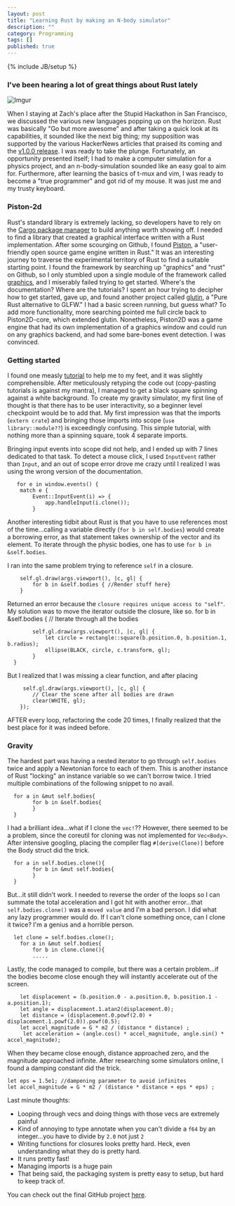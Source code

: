 ```yaml
---
layout: post
title: "Learning Rust by making an N-body simulator"
description: ""
category: Programming
tags: []
published: true
---
```


{% include JB/setup %}

### I've been hearing a lot of great things about Rust lately

![Imgur](http://i.imgur.com/6mTGvbA.gif?1)

When I staying at Zach's place after the Stupid Hackathon in San Francisco, we discussed the various new languages popping up on the horizon. Rust was basically "Go but more awesome" and after taking a quick look at its capabilities, it sounded like the next big thing; my supposition was supported by the various HackerNews articles that praised its coming and the [v1.0.0 release](http://blog.rust-lang.org/2014/12/12/1.0-Timeline.html). I was ready to take the plunge. 
Fortunately, an opportunity presented itself; I had to make a computer simulation for a physics project, and an n-body-simulation sounded like an easy goal to aim for. Furthermore, after learning the basics of t-mux and vim, I was ready to become a "true programmer" and got rid of my mouse. It was just me and my trusty keyboard. 

### Piston-2d

Rust's standard library is extremely lacking, so developers have to rely on the [Cargo package manager](https://crates.io/) to build anything worth showing off. I needed to find a library that created a graphical interface written with a Rust implementation. After some scourging on Github, I found [Piston](http://www.piston.rs/), a "user-friendly open source game engine written in Rust."
 It was an interesting journey to traverse the experimental territory of Rust to find a suitable starting point. I found the framework by searching up "graphics" and "rust" on Github, so I only stumbled upon a single module of the framework called [graphics](https://github.com/PistonDevelopers/graphics), and I miserably failed trying to get started. Where's the documentation? Where are the tutorials? I spent an hour trying to decipher how to get started, gave up, and found another project called [glutin](https://github.com/tomaka/glutin), a "Pure Rust alternative to GLFW." I had a basic screen running, but guess what? To add more functionality, more searching pointed me full circle back to Piston2D-core, which extended glutin. Nonetheless, Piston2D was a game engine that had its own implementation of a graphics window and could run on any graphics backend, and had some bare-bones event detection. I was convinced.

### Getting started

I found one measly [tutorial](https://github.com/PistonDevelopers/Piston-Tutorials/tree/master/getting-started) to help me to my feet, and it was slightly comprehensible. After meticulously retyping the code out (copy-pasting tutorials is against my mantra), I managed to get a black square spinning against a white background. To create my gravity simulator, my first line of thought is that there has to be user interactivity, so a beginner level checkpoint would be to add that. My first impression was that the imports (`extern crate`) and bringing those imports into scope (`use library::module??`) is exceedingly confusing. This simple tutorial, with nothing more than a spinning square, took 4 separate imports.

Bringing input events into scope did not help, and I ended up with 7 lines dedicated to that task. To detect a mouse click, I used `InputEvent` rather than `Input`, and an out of scope error drove me crazy until I realized I was using the wrong version of the documentation.
 
       for e in window.events() {
        match e {            
            Event::InputEvent(i) => {
                app.handleInput(i.clone());
            }
            
Another interesting tidbit about Rust is that you have to use references most of the time...calling a variable directly (`for b in self.bodies`) would create a borrowing error, as that statement takes ownership of the vector and its element. To iterate through the physic bodies, one has to use `for b in &self.bodies`.

I ran into the same problem trying to reference `self` in a closure. 

        self.gl.draw(args.viewport(), |c, gl| {
            for b in &self.bodies { //Render stuff here}
        }
Returned an error because the `closure requires unique access to "self"`. My solution was to move the iterator outside the closure, like so.
     for b in &self.bodies {
            // Iterate through all the bodies

            self.gl.draw(args.viewport(), |c, gl| {
                let circle = rectangle::square(b.position.0, b.position.1, b.radius);                             
                ellipse(BLACK, circle, c.transform, gl);
            }
      }
      
 But I realized that I was missing a clear function, and after placing 
 
         self.gl.draw(args.viewport(), |c, gl| {
            // Clear the scene after all bodies are drawn
            clear(WHITE, gl);
        });
 AFTER every loop, refactoring the code 20 times, I finally realized that the best place for it was indeed before. 
    
    
### Gravity

The hardest part was having a nested iterator to go through `self.bodies` twice and apply a Newtonian force to each of them. This is another instance of Rust "locking" an instance variable so we can't borrow twice. I tried multiple combinations of the following snippet to no avail. 

      for a in &mut self.bodies{
            for b in &self.bodies{
            }
      }
I had a brilliant idea...what if I clone the `vec!`?? However, there seemed to be a problem, since the coreutil for cloning was not implemented for `Vec<Body>`. After intensive googling, placing the compiler flag `#[derive(Clone)]` before the Body struct did the trick.

      for a in self.bodies.clone(){
            for b in &mut self.bodies{
            }
      }
      
 But...it still didn't work. I needed to reverse the order of the loops so I can summate the total acceleration and I got hit with another error...that `self.bodies.clone()` was a `moved value` and I'm a bad person. I did what any lazy programmer would do. If I can't clone something once, can I clone it twice? I'm a genius and a horrible person.
 
      let clone = self.bodies.clone();
        for a in &mut self.bodies{
            for b in clone.clone(){
            .....

Lastly, the code managed to compile, but there was a certain problem...if the bodies become close enough they will instantly accelerate out of the screen. 

        let displacement = (b.position.0 - a.position.0, b.position.1 - a.position.1);
        let angle = displacement.1.atan2(displacement.0);
        let distance = (displacement.0.powf(2.0) + displacement.1.powf(2.0)).powf(0.5);
        let accel_magnitude = G * m2 / (distance * distance) ; 
         let acceleration = (angle.cos() * accel_magnitude, angle.sin() * accel_magnitude);

When they became close enough, distance approached zero, and the magnitude approached infinite. After researching some simulators online, I found a damping constant did the trick. 

    let eps = 1.5e1; //dampening parameter to avoid infinites  
    let accel_magnitude = G * m2 / (distance * distance + eps * eps) ; 
    

Last minute thoughts:

- Looping through vecs and doing things with those vecs are extremely painful
- Kind of annoying to type annotate when you can't divide a `f64` by an integer...you have to divide by `2.0` not just `2`
- Writing functions for closures looks pretty hard. Heck, even understanding what they do is pretty hard.
- It runs pretty fast!
- Managing imports is a huge pain
- That being said, the packaging system is pretty easy to setup, but hard to keep track of.


You can check out the final GitHub project [here](https://github.com/wilzh40/GravitySim-Rust).
            
            
